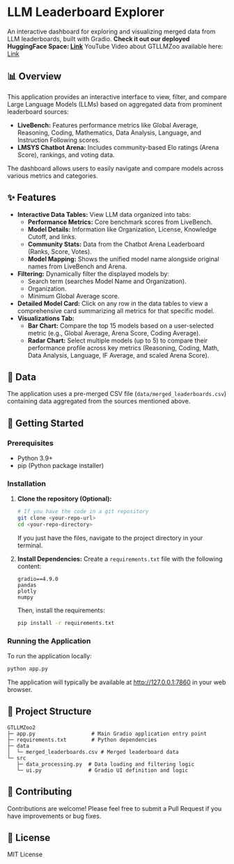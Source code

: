 # LLM Leaderboard Explorer

An interactive dashboard for exploring and visualizing merged data from LLM leaderboards, built with Gradio. **Check it out our deployed HuggingFace Space: [Link](https://huggingface.co/spaces/RaccoonOnion/gt-llm-zoo)**
YouTube Video about GTLLMZoo available here: [Link](https://www.youtube.com/watch?v=bCO5Sl74g1Y)

## 📊 Overview

This application provides an interactive interface to view, filter, and compare Large Language Models (LLMs) based on aggregated data from prominent leaderboard sources:

* **LiveBench:** Features performance metrics like Global Average, Reasoning, Coding, Mathematics, Data Analysis, Language, and Instruction Following scores.
* **LMSYS Chatbot Arena:** Includes community-based Elo ratings (Arena Score), rankings, and voting data.

The dashboard allows users to easily navigate and compare models across various metrics and categories.

## ✨ Features

* **Interactive Data Tables:** View LLM data organized into tabs:
    * **Performance Metrics:** Core benchmark scores from LiveBench.
    * **Model Details:** Information like Organization, License, Knowledge Cutoff, and links.
    * **Community Stats:** Data from the Chatbot Arena Leaderboard (Ranks, Score, Votes).
    * **Model Mapping:** Shows the unified model name alongside original names from LiveBench and Arena.
* **Filtering:** Dynamically filter the displayed models by:
    * Search term (searches Model Name and Organization).
    * Organization.
    * Minimum Global Average score.
* **Detailed Model Card:** Click on any row in the data tables to view a comprehensive card summarizing all metrics for that specific model.
* **Visualizations Tab:**
    * **Bar Chart:** Compare the top 15 models based on a user-selected metric (e.g., Global Average, Arena Score, Coding Average).
    * **Radar Chart:** Select multiple models (up to 5) to compare their performance profile across key metrics (Reasoning, Coding, Math, Data Analysis, Language, IF Average, and scaled Arena Score).

## 💾 Data

The application uses a pre-merged CSV file (`data/merged_leaderboards.csv`) containing data aggregated from the sources mentioned above.

## 🚀 Getting Started

### Prerequisites

* Python 3.9+
* pip (Python package installer)

### Installation

1.  **Clone the repository (Optional):**
    ```bash
    # If you have the code in a git repository
    git clone <your-repo-url>
    cd <your-repo-directory>
    ```
    If you just have the files, navigate to the project directory in your terminal.

2.  **Install Dependencies:**
    Create a `requirements.txt` file with the following content:
    ```text
    gradio==4.9.0
    pandas
    plotly
    numpy
    ```
    Then, install the requirements:
    ```bash
    pip install -r requirements.txt
    ```

### Running the Application

To run the application locally:

```bash
python app.py
```

The application will typically be available at http://127.0.0.1:7860 in your web browser.

## 📁 Project Structure

```
GTLLMZoo2
├─ app.py                  # Main Gradio application entry point
├─ requirements.txt        # Python dependencies
├─ data
│  └─ merged_leaderboards.csv # Merged leaderboard data
└─ src
   ├─ data_processing.py  # Data loading and filtering logic
   └─ ui.py               # Gradio UI definition and logic

```

## 🤝 Contributing

Contributions are welcome! Please feel free to submit a Pull Request if you have improvements or bug fixes.

## 📄 License

MIT License
